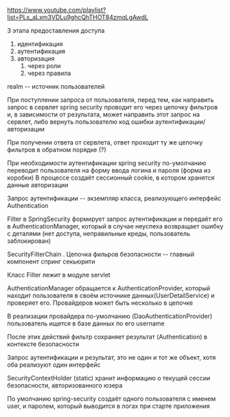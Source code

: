 https://www.youtube.com/playlist?list=PLs_aLxm3VDLu9ghcQhTHOT84zmqLgAwdL

3 этапа предоставления доступа
1. идентификация
2. аутентификация
3. авторизация
	1. через роли
	2. через правила


realm -- источник пользователей

При поступлении запроса от пользователя, перед тем, как направить запрос в сервлет spring security проводит его через цепочку фильтров и, в зависимости от результата, может направить этот запрос на сервлет, либо вернуть пользователю код ошибки аутентификации/авторизации

При получении ответа от сервлета, ответ проходит ту же цепочку фильтров в обратном порядке (?)

При необходимости аутентификации spring security по-умолчанию переводит пользователя на форму ввода логина и пароля (форма из коробки)
В процессе создаёт сессионный cookie, в котором хранятся данные авторизации 

Запрос аутентификации -- экземпляр класса, реализующего интерфейс Authentication 

Filter в SpringSecurity формирует запрос аутентификации и передаёт его в AuthenticationManager, который в случае неуспеха возвращает ошибку с деталями (нет доступа, неправильные креды, пользователь заблокирован)

SecurityFilterChain . Цепочка фильров безопасности -- главный компонент спринг секьюрити

Класс Filter лежит в модуле servlet

AuthenticationManager обращается к AuthenticationProvider, который находит пользователя в своём источнике данных(UserDetailService) и проверяет его. Провайдеров может быть несколько в цепочке

В реализации провайдера по-умолчанию (DaoAuthenticationProvider) пользователь ищется в базе данных по его username

После этих действий фильтр сохраняет результат (Authentication) в контексте безопасности 

Запрос аутентификации и результат, это не один и тот же объект, хотя оба реализуют один интерфейс


SecurityContextHolder (static) хранит информацию о текущей сессии безопасности, авторизованного юзера


По умолчанию spring-security создаёт одного пользователя с именем user, и паролем, который выводится в логах при старте приложения